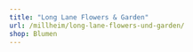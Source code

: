 ```yaml
---
title: "Long Lane Flowers & Garden"
url: /millheim/long-lane-flowers-und-garden/
shop: Blumen
---
```

